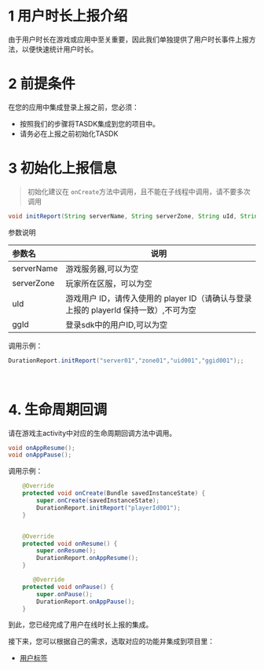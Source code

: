 
# 1 用户时长上报介绍

由于用户时长在游戏或应用中至关重要，因此我们单独提供了用户时长事件上报方法，以便快速统计用户时长。

# 2 前提条件

在您的应用中集成登录上报之前，您必须：

- 按照我们的步骤将TASDK集成到您的项目中。
- 请务必在上报之前初始化TASDK



# 3 初始化上报信息

>初始化建议在  `onCreate`方法中调用，且不能在子线程中调用，请不要多次调用

```java
void initReport(String serverName, String serverZone, String uId, String ggId);
```


参数说明

|参数名|说明|
|:----  |-----   |
|serverName |游戏服务器,可以为空  |
|serverZone |玩家所在区服，可以为空 |
|uId |游戏用户 ID，请传入使用的 player ID（请确认与登录上报的 playerId 保持一致）,不可为空  |
|ggId |登录sdk中的用户ID,可以为空 |

调用示例：

```java
DurationReport.initReport("server01","zone01","uid001","ggid001");;
```
&ensp;
# 4. 生命周期回调

请在游戏主activity中对应的生命周期回调方法中调用。

```java
void onAppResume();
void onAppPause();
```

调用示例：

```java
    @Override
    protected void onCreate(Bundle savedInstanceState) {
        super.onCreate(savedInstanceState);
        DurationReport.initReport("playerId001");
    }


    @Override
    protected void onResume() {
        super.onResume();
        DurationReport.onAppResume();
    }

       @Override
    protected void onPause() {
        super.onPause();
        DurationReport.onAppPause();
    }
```
到此，您已经完成了用户在线时长上报的集成。

接下来，您可以根据自己的需求，选取对应的功能并集成到项目里：

- [用户标签](/tasdk/android/android_tag.md)
